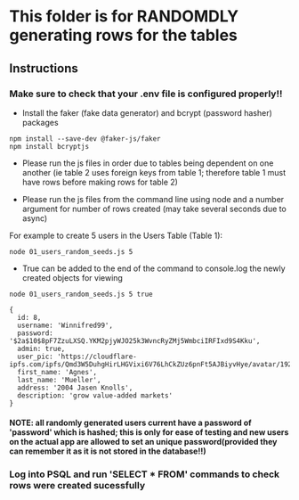 # This folder is for RANDOMDLY generating rows for the tables


## Instructions

### Make sure to check that your .env file is configured properly!!

- Install the faker (fake data generator) and bcrypt (password hasher) packages

```
npm install --save-dev @faker-js/faker
npm install bcryptjs
```

- Please run the js files in order due to tables being dependent on one another (ie table 2 uses foreign keys from table 1; therefore table 1 must have rows before making rows for table 2)

- Please run the js files from the command line using node and a number argument for number of rows created (may take several seconds due to async)

For example to create 5 users in the Users Table (Table 1):
```
node 01_users_random_seeds.js 5
```

- True can be added to the end of the command to console.log the newly created objects for viewing
```
node 01_users_random_seeds.js 5 true

{
  id: 8,
  username: 'Winnifred99',
  password: '$2a$10$8pF7ZzuLXSQ.YKM2pjyWJO25k3WvncRyZMj5WmbciIRFIxd9S4Kku',
  admin: true,
  user_pic: 'https://cloudflare-ipfs.com/ipfs/Qmd3W5DuhgHirLHGVixi6V76LhCkZUz6pnFt5AJBiyvHye/avatar/192.jpg',
  first_name: 'Agnes',
  last_name: 'Mueller',
  address: '2004 Jasen Knolls',
  description: 'grow value-added markets'
}

```

#### NOTE: all randomly generated users current have a password of 'password' which is hashed; this is only for ease of testing and new users on the actual app are allowed to set an unique password(provided they can remember it as it is not stored in the database!!)


### Log into PSQL and run 'SELECT * FROM' commands to check rows were created sucessfully 
